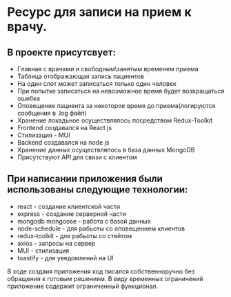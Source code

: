 # Ресурс для записи на прием к врачу.
## В проекте присутсвует:
- Главная с врачами и свободным\занятым временем приема
- Таблица отображающая запись пациентов
- На один слот может записаться только один человек
- При попытке записаться на невозможное время будет возвращаться ошибка
- Оповещение пациента за некоторое время до приема(логируются сообщения в .log файл)
- Хранение локадьное осуществлялось посредством Redux-Toolkit
- Frontend создавался на React js
- Стилизация - MUI
- Backend создавался на node js
- Хранение данных осуществлялось в база данных MongoDB
- Присутствуют API для связи с клиентом

## При написании приложения были использованы следующие технологии:
- react - создание клиентской части
- express - создание серверной части
- mongodb mongoose - работа с базой данных
- node-schedule - для рабьоты со оповещением клиентов
- redux-toolkit - для рабьоты со стейтом
- axios - запросы на сервер
- MUI - стилизация
- toastify - для уведомлений на UI

В ходе создаия приложения код писался собственноручно без обращения к готовым решениям.
В виду временных ограничений приложение содержит ограниченный функционал.
